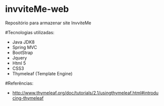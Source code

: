 # invviteMe-web
Repositório para armazenar site InvviteMe

#Tecnologias utilizadas:
- Java JDK8
- Spring MVC
- BootStrap
- Jquery
- Html 5
- CSS3
- Thymeleaf (Template Engine)

#Referências: 
- http://www.thymeleaf.org/doc/tutorials/2.1/usingthymeleaf.html#introducing-thymeleaf
